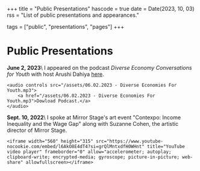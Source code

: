 +++
title = "Public Presentations"
hascode = true
date = Date(2023, 10, 03)
rss = "List of public presentations and appearances."

tags = ["public", "presentations", "pages"]
+++


# Public Presentations

**June 2, 2023**\\
I appeared on the podcast *Diverse Economy Conversations for Youth* with host Arushi Dahiya [here](https://africanaeconomics.com/diverse-economies-for-youth-1/2023/4/21/dr-s-charusheela).
~~~
<audio controls src="/assets/06.02.2023 - Diverse Economies For Youth.mp3">
    <a href="/assets/06.02.2023 - Diverse Economies For Youth.mp3">Dowload Podcast.</a>
</audio>
~~~

**Sept. 10, 2022**\\
I spoke at Mirror Stage's art event "Contexpo: Income Inequality and the Wage Gap" along with Suzanne Cohen, the artistic director of Mirror Stage.
~~~
<iframe width="560" height="315" src="https://www.youtube-nocookie.com/embed/l6AkO8E4dT4?si=grQlMntxdfH0WHnt" title="YouTube video player" frameborder="0" allow="accelerometer; autoplay; clipboard-write; encrypted-media; gyroscope; picture-in-picture; web-share" allowfullscreen></iframe>
~~~
